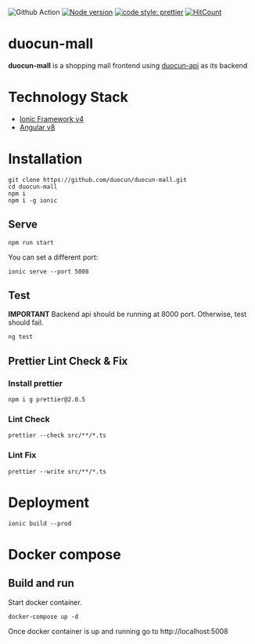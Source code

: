 ![Github Action](https://github.com/duocun/duocun-mall/workflows/build/badge.svg)
[![Node version](https://img.shields.io/badge/npm-v6.9.0-green)](http://nodejs.org/download/)
[![code style: prettier](https://img.shields.io/badge/code_style-prettier-ff69b4.svg?style=flat-square)](https://github.com/prettier/prettier)
[![HitCount](http://hits.dwyl.com/duocun/duocun-mall.svg)](http://hits.dwyl.com/duocun/duocun-mall)
# duocun-mall

**duocun-mall** is a shopping mall frontend using [duocun-api](https://github.com/duocun/duocun-api) as its backend

# Technology Stack

- [Ionic Framework v4](https://ionicframework.com/docs)
- [Angular v8](https://angular.io/)

# Installation

```console
git clone https://github.com/duocun/duocun-mall.git
cd duocun-mall
npm i
npm i -g ionic
```

## Serve

```console
npm run start
```

You can set a different port:

```console
ionic serve --port 5008
```

## Test

**IMPORTANT** Backend api should be running at 8000 port. Otherwise, test should fail.

```console
ng test
```

## Prettier Lint Check & Fix

### Install prettier

```console
npm i g prettier@2.0.5
```

### Lint Check

```console
prettier --check src/**/*.ts
```

### Lint Fix

```console
prettier --write src/**/*.ts
```

# Deployment

```console
ionic build --prod
```
# Docker compose

## Build and run

Start docker container.

```console
docker-compose up -d
```

Once docker container is up and running go to http://localhost:5008